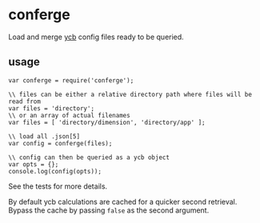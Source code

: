 # conferge

Load and merge [ycb](https://github.com/yahoo/ycb) config files ready to be queried.

## usage

```
var conferge = require('conferge');

\\ files can be either a relative directory path where files will be read from
var files = 'directory';
\\ or an array of actual filenames
var files = [ 'directory/dimension', 'directory/app' ];

\\ load all .json[5]
var config = conferge(files);

\\ config can then be queried as a ycb object
var opts = {};
console.log(config(opts));
```

See the tests for more details.

By default ycb calculations are cached for a quicker second retrieval. Bypass the
cache by passing `false` as the second argument.
